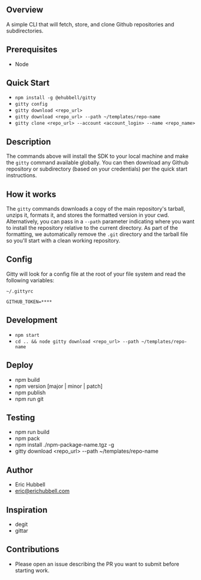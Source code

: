 ## Overview
A simple CLI that will fetch, store, and clone Github repositories and subdirectories.


## Prerequisites
- Node


## Quick Start
- `npm install -g @ehubbell/gitty`
- `gitty config`
- `gitty download <repo_url>`
- `gitty download <repo_url> --path ~/templates/repo-name`
- `gitty clone <repo_url> --account <account_login> --name <repo_name>`

## Description
The commands above will install the SDK to your local machine and make the `gitty` command available globally.
You can then download any Github repository or subdirectory (based on your credentials) per the quick start instructions.


## How it works
The `gitty` commands downloads a copy of the main repository's tarball, unzips it, formats it, and stores the formatted version in your cwd.
Alternatively, you can pass in a `--path` parameter indicating where you want to install the repository relative to the current directory.
As part of the formatting, we automatically remove the `.git` directory and the tarball file so you'll start with a clean working repository.


## Config
Gitty will look for a config file at the root of your file system and read the following variables:

```
~/.gittyrc

GITHUB_TOKEN=****

```

## Development
- `npm start`
- `cd .. && node gitty download <repo_url> --path ~/templates/repo-name`


## Deploy
- npm build
- npm version [major | minor | patch]
- npm publish
- npm run git


## Testing
- npm run build
- npm pack
- npm install ./npm-package-name.tgz -g
- gitty download <repo_url> --path ~/templates/repo-name


## Author
- Eric Hubbell
- eric@erichubbell.com


## Inspiration
- degit
- gittar


## Contributions
- Please open an issue describing the PR you want to submit before starting work.